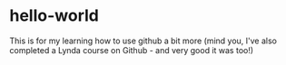 # hello-world

This is for my learning
how to use github a bit more
(mind you, I've also completed a Lynda course on Github - and very good it was too!)

